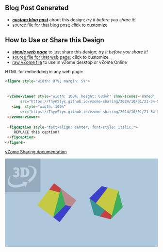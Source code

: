 
## Blog Post Generated

 - [***custom blog post***](<https://ThynStyx.github.io/vzome-sharing/2024/10/01/24-gon-Hexagon-to-square-21-34-53.html>) about this design; *try it before you share it!*
 - [source file for that blog post](<https://github.com/ThynStyx/vzome-sharing/edit/main/_posts/2024-10-01-24-gon-Hexagon-to-square-21-34-53.md>); click to customize
 


## How to Use or Share this Design

 - [***simple web page***](<https://ThynStyx.github.io/vzome-sharing/2024/10/01/21-34-53-24-gon-Hexagon-to-square/>) to just share this design; *try it before you share it!*
 - [source file for that web page](<https://github.com/ThynStyx/vzome-sharing/edit/main/2024/10/01/21-34-53-24-gon-Hexagon-to-square/index.md>); click to customize
 - [raw vZome file](<https://raw.githubusercontent.com/ThynStyx/vzome-sharing/main/2024/10/01/21-34-53-24-gon-Hexagon-to-square/24-gon-Hexagon-to-square.vZome>) to use in vZome desktop or vZome Online
 
 HTML for embedding in any web page:
 ```html
<figure style="width: 87%; margin: 5%">
  
  
  <vzome-viewer style="width: 100%; height: 60dvh" show-scenes='named'
        src="https://ThynStyx.github.io/vzome-sharing/2024/10/01/21-34-53-24-gon-Hexagon-to-square/24-gon-Hexagon-to-square.vZome" >
    <img  style="width: 100%"
        src="https://ThynStyx.github.io/vzome-sharing/2024/10/01/21-34-53-24-gon-Hexagon-to-square/24-gon-Hexagon-to-square.png" >
  </vzome-viewer>

  <figcaption style="text-align: center; font-style: italic;">
     REPLACE this caption!
  </figcaption>
</figure>

 ```

[vZome Sharing documentation](https://vzome.github.io/vzome/sharing.html#how-it-works)

![Image](<24-gon-Hexagon-to-square.png>)

